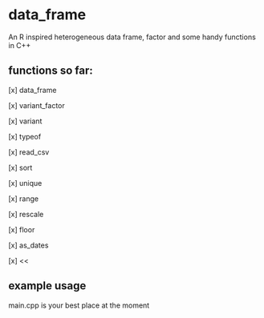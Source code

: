 # data_frame
An R inspired heterogeneous data frame, factor and some handy functions  in C++ 

## functions so far:

[x] data_frame

[x] variant_factor

[x] variant

[x] typeof

[x] read_csv

[x] sort

[x] unique

[x] range

[x] rescale

[x] floor

[x] as_dates

[x] <<

## example usage

main.cpp is your best place at the moment
